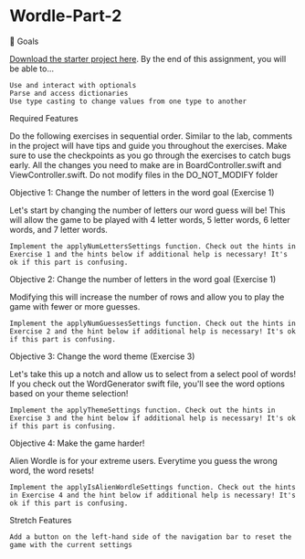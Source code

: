 # Wordle-Part-2

🎯 Goals

[Download the starter project here](https://github.com/codepath/ios101-project2-wordle-starter). By the end of this assignment, you will be able to...

    Use and interact with optionals
    Parse and access dictionaries
    Use type casting to change values from one type to another
Required Features

Do the following exercises in sequential order. Similar to the lab, comments in the project will have tips and guide you throughout the exercises. Make sure to use the checkpoints as you go through the exercises to catch bugs early. All the changes you need to make are in BoardController.swift and ViewController.swift. Do not modify files in the DO_NOT_MODIFY folder

Objective 1: Change the number of letters in the word goal (Exercise 1)

Let's start by changing the number of letters our word guess will be! This will allow the game to be played with 4 letter words, 5 letter words, 6 letter words, and 7 letter words.

    Implement the applyNumLettersSettings function. Check out the hints in Exercise 1 and the hints below if additional help is necessary! It's ok if this part is confusing.

Objective 2: Change the number of letters in the word goal (Exercise 1)

Modifying this will increase the number of rows and allow you to play the game with fewer or more guesses.

    Implement the applyNumGuessesSettings function. Check out the hints in Exercise 2 and the hint below if additional help is necessary! It's ok if this part is confusing.

Objective 3: Change the word theme (Exercise 3)

Let's take this up a notch and allow us to select from a select pool of words! If you check out the WordGenerator swift file, you'll see the word options based on your theme selection!

    Implement the applyThemeSettings function. Check out the hints in Exercise 3 and the hint below if additional help is necessary! It's ok if this part is confusing.


Objective 4: Make the game harder!

Alien Wordle is for your extreme users. Everytime you guess the wrong word, the word resets!

    Implement the applyIsAlienWordleSettings function. Check out the hints in Exercise 4 and the hint below if additional help is necessary! It's ok if this part is confusing.
Stretch Features

    Add a button on the left-hand side of the navigation bar to reset the game with the current settings


